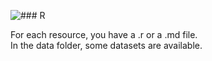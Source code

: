 ![### R](https://cdn.datacamp.com/main-app/assets/technologies/r-logo-465a1dc1e89c16969daf17f3e8b514536559e51bb322ff1eb625233ac5181d9b.svg)  

For each resource, you have a .r or a .md file.  
In the data folder, some datasets are available.  
